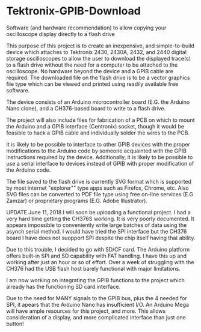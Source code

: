 # Tektronix-GPIB-Download
Software (and hardware recommendation) to allow copying your oscilloscope display directly to a flash drive

This purpose of this project is to create an inexpensive, and simple-to-build device which attaches to Tektronix 2430, 2430A, 2432, and 2440 digital storage oscilloscopes to allow the user to download the displayed trace(s) to a flash drive without the need for a computer to be attached to the oscilloscope.  No hardware beyond the device and a GPIB cable are required.  The downloaded file on the flash drive is to be a vector graphics file type which can be viewed and printed using readily available free software.  

The device consists of an Arduino microcontroller board (E.G. the Arduino Nano clone), and a CH376-based board to write to a flash drive.

The project will also include files for fabrication of a PCB on which to mount the Arduino and a GPIB interface (Centronix) socket, though it would be feasible to hack a GPIB cable and individually solder the wires to the PCB.

It is likely to be possible to interface to other GPIB devices with the proper modifications to the Arduino code by someone acquainted with the GPIB instructions required by the device.  Additionally, it is likely to be possible to use a serial interface to devices instead of GPIB with proper modification of the Arduino code.

The file saved to the flash drive is currently SVG format whch is supported by most internet "explorer"" type apps such as Firefox, Chrome, etc.  Also SVG files can be converted to PDF file type using free on-line services (E.G Zamzar) or proprietary programs (E.G. Adobe Illustrator).

UPDATE June 11, 2018
I will soon be uploading a functional project.  I had a very hard time getting the CH376S working.  It is very poorly documented.  It appears impossible to conveniently write large batches of data using the asynch serial method.  I would have tried the SPI interface but the CH376 board I have does not suopport SPI despite the chip itself having that ability.

Due to this trouble, I decided to go with SD/CF card.  The Arduino platform offers built-in SPI and SD capability with FAT handling.  I have this up and working after just an hour or so of effort.  Over a week of struggling with the CH376 had the USB flash host barely functional with major limitations.

I am now working on integrating the GPIB functions to the project which already has the functioning SD card interface.

Due to the need for MANY signals to the GPIB bus, plus the 4 needed for SPI, it apears that the Arduino Nano has insufficient I/O.  An Arduino Mega will have ample resources for this project, and more.  This allows consideration of a display, and more complicated interface than just one button!
